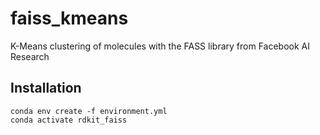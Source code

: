 # faiss_kmeans
K-Means clustering of molecules with the FASS library from Facebook AI Research

## Installation
```
conda env create -f environment.yml
conda activate rdkit_faiss
```

